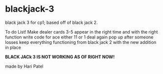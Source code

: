# blackjack-3
black jack 3 for cp1; based off of black jack 2. 

To do List!
Make dealer cards 3-5 appear in the right time and with the right function
write code for ace either 11 or 1
deal again pop up after someone losses
keep everything functioning from black jack 2 with the new addition in place

<b>BLACK JACk 3 IS NOT WORKING AS OF RIGHT NOW!</b>

made by Hari Patel
